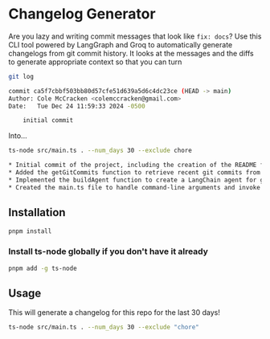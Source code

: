 # Changelog Generator

Are you lazy and writing commit messages that look like `fix: docs`? Use this CLI tool powered by LangGraph and Groq to automatically generate changelogs from git commit history. It looks at the messages and the diffs to generate appropriate context so that you can turn

```bash
git log

commit ca5f7cbbf503bb80d57cfe51d639a5d6c4dc23ce (HEAD -> main)
Author: Cole McCracken <colemccracken@gmail.com>
Date:   Tue Dec 24 11:59:33 2024 -0500

    initial commit
```

Into...

```bash
ts-node src/main.ts . --num_days 30 --exclude chore

* Initial commit of the project, including the creation of the README file, package.json, and other necessary files - [@Cole McCracken]
* Added the getGitCommits function to retrieve recent git commits from a repository - [@Cole McCracken]
* Implemented the buildAgent function to create a LangChain agent for generating changelogs - [@Cole McCracken]
* Created the main.ts file to handle command-line arguments and invoke the buildAgent function - [@Cole McCracken]
```

## Installation

```bash
pnpm install
```

### Install ts-node globally if you don't have it already

```bash
pnpm add -g ts-node
```

## Usage

This will generate a changelog for this repo for the last 30 days!

```bash
ts-node src/main.ts . --num_days 30 --exclude "chore"
```
